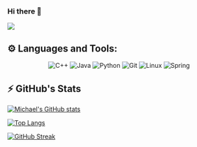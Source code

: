 ### Hi there 👋

<!--
**NghiaLe/NghiaLe** is a ✨ _special_ ✨ repository because its `README.md` (this file) appears on your GitHub profile.

Here are some ideas to get you started:

- 🔭 I’m currently working on ...
- 🌱 I’m currently learning ...
- 👯 I’m looking to collaborate on ...
- 🤔 I’m looking for help with ...
- 💬 Ask me about ...
- 📫 How to reach me: ...
- 😄 Pronouns: ...
- ⚡ Fun fact: ...
-->
![](http://github-profile-summary-cards.vercel.app/api/cards/profile-details?username=lnghia&theme=github_dark)

## ⚙️ Languages and Tools:

<div align="center">
  <img alt="C++" src="https://img.shields.io/badge/c++-%2300599C.svg?style=for-the-badge&logo=c%2B%2B&logoColor=white"/>
  <img alt="Java" src="https://img.shields.io/badge/java-%23ED8B00.svg?style=for-the-badge&logo=java&logoColor=white"/>
  <img alt="Python" src="https://img.shields.io/badge/python-%2314354C.svg?style=for-the-badge&logo=python&logoColor=white"/>
  <img alt="Git" src="https://img.shields.io/badge/git-%23F05033.svg?style=for-the-badge&logo=git&logoColor=white"/>
  <img alt="Linux" src="https://img.shields.io/badge/Linux-FCC624?style=for-the-badge&logo=linux&logoColor=black">
  <img alt="Spring" src="https://img.shields.io/badge/spring-%236DB33F.svg?style=for-the-badge&logo=spring&logoColor=white">
</div>

## ⚡ GitHub's Stats

[![Michael's GitHub stats](https://github-readme-stats.vercel.app/api?username=lnghia&theme=dark)](https://github.com/lnghia/github-readme-stats)

[![Top Langs](https://github-readme-stats.vercel.app/api/top-langs/?username=lnghia&layout=compact&theme=dark)](https://github.com/lnghia/github-readme-stats)

[![GitHub Streak](https://github-readme-streak-stats.herokuapp.com/?user=lnghia&theme=dark)](https://git.io/streak-stats)